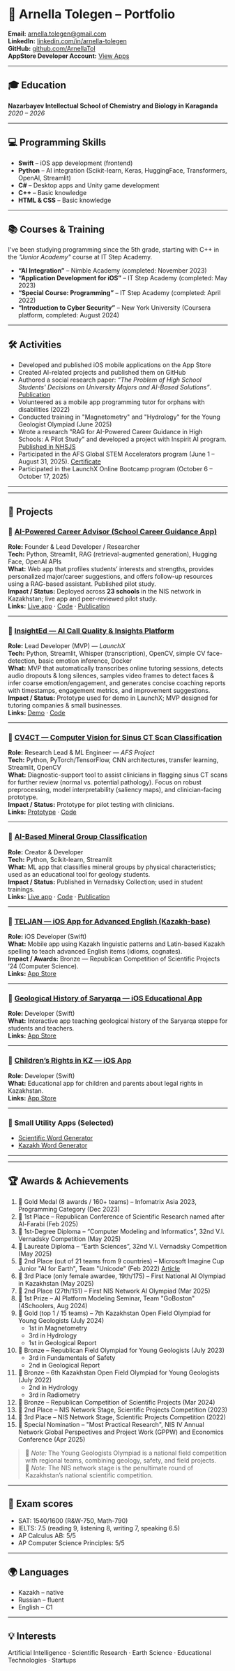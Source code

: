 # 🌟 Arnella Tolegen – Portfolio

**Email:** arnella.tolegen@gmail.com  
**LinkedIn:** [linkedin.com/in/arnella-tolegen](https://www.linkedin.com/in/arnella-tolegen-bb3a90320?utm_source=share&utm_campaign=share_via&utm_content=profile&utm_medium=ios_app)  
**GitHub:** [github.com/ArnellaTol](https://github.com/ArnellaTol)  
**AppStore Developer Account:** [View Apps](https://apps.apple.com/kz/developer/asel-zhanbekova/id1660220813)

---

## 🎓 Education
**Nazarbayev Intellectual School of Chemistry and Biology in Karaganda**  
_2020 – 2026_

---

## 💻 Programming Skills
- **Swift** – iOS app development (frontend)  
- **Python** – AI integration (Scikit-learn, Keras, HuggingFace, Transformers, OpenAI, Streamlit)  
- **C#** – Desktop apps and Unity game development  
- **C++** – Basic knowledge  
- **HTML & CSS** – Basic knowledge

---

## 📚 Courses & Training
I've been studying programming since the 5th grade, starting with C++ in the *"Junior Academy"* course at IT Step Academy.

- **“AI Integration”** – Nimble Academy (completed: November 2023)  
- **“Application Development for iOS”** – IT Step Academy (completed: May 2023)  
- **“Special Course: Programming”** – IT Step Academy (completed: April 2022)  
- **“Introduction to Cyber Security”** – New York University (Coursera platform, completed: August 2024)

---

## 🛠️ Activities
- Developed and published iOS mobile applications on the App Store  
- Created AI-related projects and published them on GitHub  
- Authored a social research paper: *“The Problem of High School Students' Decisions on University Majors and AI-Based Solutions”*. [Publication](https://drive.google.com/file/d/13dyajhjA9qPpByiBlhnCf2JHs-DdPeJh/view?usp=share_link)
- Volunteered as a mobile app programming tutor for orphans with disabilities (2022)
- Conducted training in "Magnetometry" and "Hydrology" for the Young Geologist Olympiad (June 2025)  
- Wrote a research "RAG for AI-Powered Career Guidance in High Schools: A Pilot Study" and developed a project with Inspirit AI program. [Published in NHSJS](https://nhsjs.com/2025/rag-for-ai-powered-career-guidance-in-high-schools-a-pilot-study/)
- Participated in the AFS Global STEM Accelerators program (June 1 – August 31, 2025). [Certificate](https://drive.google.com/file/d/1VKcYxrGr6n52JJBrrBg7DIaeCm1IJMCO/view?usp=drivesdk) 
- Participated in the LaunchX Online Bootcamp program (October 6 – October 17, 2025)

---
---

## 🚀 Projects

### 🔹 [AI-Powered Career Advisor (School Career Guidance App)](https://github.com/ArnellaTol/school-career-guidance-app)  
**Role:** Founder & Lead Developer / Researcher  
**Tech:** Python, Streamlit, RAG (retrieval-augmented generation), Hugging Face, OpenAI APIs  
**What:** Web app that profiles students’ interests and strengths, provides personalized major/career suggestions, and offers follow-up resources using a RAG-based assistant. Published pilot study.  
**Impact / Status:** Deployed across **23 schools** in the NIS network in Kazakhstan; live app and peer-reviewed pilot study.  
**Links:** [Live app](https://school-career-guidance-app.streamlit.app/) · [Code](https://github.com/ArnellaTol/school-career-guidance-app) · [Publication](https://nhsjs.com/2025/rag-for-ai-powered-career-guidance-in-high-schools-a-pilot-study/)

---

### 🔹 [InsightEd — AI Call Quality & Insights Platform](https://github.com/ArnellaTol/InsightEd)  
**Role:** Lead Developer (MVP) — *LaunchX*  
**Tech:** Python, Streamlit, Whisper (transcription), OpenCV, simple CV face-detection, basic emotion inference, Docker  
**What:** MVP that automatically transcribes online tutoring sessions, detects audio dropouts & long silences, samples video frames to detect faces & infer coarse emotion/engagement, and generates concise coaching reports with timestamps, engagement metrics, and improvement suggestions.  
**Impact / Status:** Prototype used for demo in LaunchX; MVP designed for tutoring companies & small businesses.  
**Links:** [Demo](https://insighted-mvp.streamlit.app/) · [Code](https://github.com/ArnellaTol/InsightEd)

---

### 🔹 [CV4CT — Computer Vision for Sinus CT Scan Classification](https://github.com/ArnellaTol/cv4ct)  
**Role:** Research Lead & ML Engineer — *AFS Project*  
**Tech:** Python, PyTorch/TensorFlow, CNN architectures, transfer learning, Streamlit, OpenCV  
**What:** Diagnostic-support tool to assist clinicians in flagging sinus CT scans for further review (normal vs. potential pathology). Focus on robust preprocessing, model interpretability (saliency maps), and clinician-facing prototype.  
**Impact / Status:** Prototype for pilot testing with clinicians.  
**Links:** [Prototype](https://cv4ctapp.streamlit.app/) · [Code](https://github.com/ArnellaTol/cv4ct)

---

### 🔹 [AI-Based Mineral Group Classification](https://github.com/ArnellaTol/Mineral_group_classification)  
**Role:** Creator & Developer  
**Tech:** Python, Scikit-learn, Streamlit  
**What:** ML app that classifies mineral groups by physical characteristics; used as an educational tool for geology students.  
**Impact / Status:** Published in Vernadsky Collection; used in student trainings.  
**Links:** [Live app](https://mineralgroupclassification.streamlit.app/) · [Code](https://github.com/ArnellaTol/Mineral_group_classification) · [Publication](https://vernadsky.info/files/2025/works.pdf)

---

### 🔹 [TELJAN — iOS App for Advanced English (Kazakh-base)](https://apps.apple.com/kz/app/teljan/id6469358403)  
**Role:** iOS Developer (Swift)  
**What:** Mobile app using Kazakh linguistic patterns and Latin-based Kazakh spelling to teach advanced English items (idioms, cognates).  
**Impact / Awards:** Bronze — Republican Competition of Scientific Projects ’24 (Computer Science).  
**Links:** [App Store](https://apps.apple.com/kz/app/teljan/id6469358403)

---

### 🔹 [Geological History of Saryarqa — iOS Educational App](https://apps.apple.com/kz/app/geological-history-of-saryarqa/id6450415302)  
**Role:** Developer (Swift)  
**What:** Interactive app teaching geological history of the Saryarqa steppe for students and teachers.  
**Links:** [App Store](https://apps.apple.com/kz/app/geological-history-of-saryarqa/id6450415302)

---

### 🔹 [Children’s Rights in KZ — iOS App](https://apps.apple.com/kz/app/childrens-rights-in-kz/id6479046742)  
**Role:** Developer (Swift)  
**What:** Educational app for children and parents about legal rights in Kazakhstan.  
**Links:** [App Store](https://apps.apple.com/kz/app/childrens-rights-in-kz/id6479046742)

---

### 🔹 Small Utility Apps (Selected)
- [Scientific Word Generator](https://apps.apple.com/kz/app/scientific-word-generator/id1660260312)  
- [Kazakh Word Generator](https://apps.apple.com/kz/app/%D2%9B%D0%B0%D0%B7%D0%B0%D2%9B%D1%88%D0%B0-%D1%81%D3%A9%D0%B7-%D0%B3%D0%B5%D0%BD%D0%B5%D1%80%D0%B0%D1%82%D0%BE%D1%80%D1%8B/id6447484786)

---
---

## 🏆 Awards & Achievements

1. 🥇 Gold Medal (8 awards / 160+ teams) – Infomatrix Asia 2023, Programming Category (Dec 2023)
2. 🥇 1st Place – Republican Conference of Scientific Research named after Al-Farabi (Feb 2025)
3. 🏅 1st-Degree Diploma – “Computer Modeling and Informatics”, 32nd V.I. Vernadsky Competition (May 2025)
4. 🏅 Laureate Diploma – “Earth Sciences”, 32nd V.I. Vernadsky Competition (May 2025)
5. 🥈 2nd Place (out of 21 teams from 9 countries) – Microsoft Imagine Cup Junior "AI for Earth", Team "Unicode" (Feb 2022) [Article](https://news.microsoft.com/en-cee/2022/04/27/teams-from-latvia-kazakhstan-and-bulgaria-are-the-winners-of-the-2022-imagine-cup-junior-virtual-ai-hackathons-series/)
6. 🥉 3rd Place (only female awardee, 19th/175) – First National AI Olympiad in Kazakhstan (May 2025)
7. 🥈 2nd Place (27th/151) – First NIS Network AI Olympiad (Mar 2025)
8. 🥇 1st Prize – AI Platform Modeling Seminar, Team "GoBoston" (4Schoolers, Aug 2024)
9. 🥇 Gold (top 1 / 15 teams) – 7th Kazakhstan Open Field Olympiad for Young Geologists (July 2024)  
   - 1st in Magnetometry  
   - 3rd in Hydrology  
   - 1st in Geological Report
10. 🥉 Bronze – Republican Field Olympiad for Young Geologists (July 2023)  
    - 3rd in Fundamentals of Safety  
    - 2nd in Geological Report  
11. 🥉 Bronze – 6th Kazakhstan Open Field Olympiad for Young Geologists (July 2022)  
    - 2nd in Hydrology  
    - 3rd in Radiometry  
12. 🥉 Bronze – Republican Competition of Scientific Projects (Mar 2024)  
13. 🥈 2nd Place – NIS Network Stage, Scientific Projects Competition (2023)  
14. 🥉 3rd Place – NIS Network Stage, Scientific Projects Competition (2022)  
15. 🏅 Special Nomination – "Most Practical Research", NIS IV Annual Network Global Perspectives and Project Work (GPPW) and Economics Conference (Apr 2025)

> 🧭 *Note:* The Young Geologists Olympiad is a national field competition with regional teams, combining geology, safety, and field projects.  
> 🧪 *Note:* The NIS network stage is the penultimate round of Kazakhstan’s national scientific competition.

---

## 📝 Exam scores
- SAT: 1540/1600 (R&W-750, Math-790)
- IELTS: 7.5 (reading 9, listening 8, writing 7, speaking 6.5)
- AP Calculus AB: 5/5
- AP Computer Science Principles: 5/5

---

## 🌍 Languages
- Kazakh – native  
- Russian – fluent  
- English – C1

---

## 💡 Interests
Artificial Intelligence · Scientific Research · Earth Science · Educational Technologies · Startups

